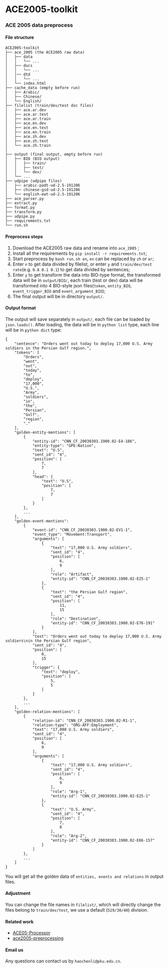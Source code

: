 # ACE2005-toolkit
### ACE 2005 data preprocess
#### File structure
 
```
ACE2005-toolkit
├── ace_2005 (the ACE2005 raw data)
│   ├── data
│   │   └── ...
│   ├── docs
│   │   └── ...
│   │── dtd
│   │   └── ...
│   └── index.html
├── cache_data (empty before run)
│   ├── Arabic/
│   ├── Chinese/
│   └── English/
├── filelist (train/dev/test doc files)
│   ├── ace.ar.dev
│   ├── ace.ar.test
│   ├── ace.ar.train
│   ├── ace.en.dev
│   ├── ace.en.test
│   ├── ace.en.train
│   ├── ace.zh.dev
│   ├── ace.zh.test
│   └── ace.zh.train
│   
├── output (final output, empty before run)
│   ├── BIO (BIO output)
│   │   ├── train/
│   │   ├── test/
│   │   └── dev/
│   └── ...
├── udpipe (udpipe files)
│   ├── arabic-padt-ud-2.5-191206
│   ├── chinese-gsd-ud-2.5-191206
│   └── english-ewt-ud-2.5-191206
├── ace_parser.py
├── extract.py
├── format.py
├── transform.py
├── udpipe.py
├── requirements.txt
└── run.sh

```
#### Preprocess steps
1. Download the ACE2005 raw data and rename into `ace_2005` ;
2. Install all the requirements by `pip install -r requirements.txt`;
3. Start preprocess by `bash run.sh en`, `en` can be replaced by `zh` or `ar`;
4. Enter `n` to get data divided by filelist, or enter `y` and `train/dev/test rate`(e.g. `0.8 0.1 0.1`) to get data divided by sentences;
5. Enter `y` to get transform the data into BIO-type format, the transformed data will be in `output/BIO/`, each train (test or dev) data will be transformed into 4 BIO-style json files(`token`, `entity_BIO`, `event_trigger_BIO` and `event_argument_BIO`);
6. The final output will be in directory `output/`.
#### Output format
The output will save separately in `output/`, each file can be loaded by `json.loads()`. After loading, the data will be in `python list` type, each line will be in `python dict` type:
```
{
    "sentence": "Orders went out today to deploy 17,000 U.S. Army soldiers in the Persian Gulf region.",
    "tokens": [
        "Orders",
        "went",
        "out",
        "today",
        "to",
        "deploy",
        "17,000",
        "U.S.",
        "Army",
        "soldiers",
        "in",
        "the",
        "Persian",
        "Gulf",
        "region",
        "."
    ],
    "golden-entity-mentions": [
        {
            "entity-id": "CNN_CF_20030303.1900.02-E4-186",
            "entity-type": "GPE:Nation",
            "text": "U.S",
            "sent_id": "4",
            "position": [
                7,
                7
            ],
            "head": {
                "text": "U.S",
                "position": [
                    7,
                    7
                ]
            }
        },
        ...
    ],
    "golden-event-mentions": 
        {
            "event-id": "CNN_CF_20030303.1900.02-EV1-1",
            "event_type": "Movement:Transport",
            "arguments": [
                {
                    "text": "17,000 U.S. Army soldiers",
                    "sent_id": "4",
                    "position": [
                        6,
                        9
                    ],
                    "role": "Artifact",
                    "entity-id": "CNN_CF_20030303.1900.02-E25-1"
                },
                {
                    "text": "the Persian Gulf region",
                    "sent_id": "4",
                    "position": [
                        11,
                        15
                    ],
                    "role": "Destination",
                    "entity-id": "CNN_CF_20030303.1900.02-E76-191"
                }
            ],
            "text": "Orders went out today to deploy 17,000 U.S. Army soldiers\nin the Persian Gulf region",
            "sent_id": "4",
            "position": [
                0,
                15
            ],
            "trigger": {
                "text": "deploy",
                "position": [
                    5,
                    5
                ]
            }
        },
        ...
    ],
    "golden-relation-mentions": [
        {
            "relation-id": "CNN_CF_20030303.1900.02-R1-1",
            "relation-type": "ORG-AFF:Employment",
            "text": "17,000 U.S. Army soldiers",
            "sent_id": "4",
            "position": [
                6,
                9
            ],
            "arguments": [
                {
                    "text": "17,000 U.S. Army soldiers",
                    "sent_id": "4",
                    "position": [
                        6,
                        9
                    ],
                    "role": "Arg-1",
                    "entity-id": "CNN_CF_20030303.1900.02-E25-1"
                },
                {
                    "text": "U.S. Army",
                    "sent_id": "4",
                    "position": [
                        7,
                        8
                    ],
                    "role": "Arg-2",
                    "entity-id": "CNN_CF_20030303.1900.02-E66-157"
                }
            ]
        }, 
        ...
    ]
}
```
You will get all the golden data of `entities, events and relations` in output files.

#### Adjustment
You can change the file names in `filelist/`, which will directly change the files belong to `train/dev/test`, we use a default (`529/30/40`) division.
#### Related work
- [ACE05-Processor](https://github.com/wasiahmad/ACE05-Processor)
- [ace2005-preprocessing](https://github.com/nlpcl-lab/ace2005-preprocessing)
#### Email us
Any questions can contact us by `haochenli@pku.edu.cn`.